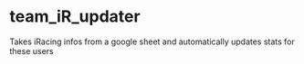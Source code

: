 # team_iR_updater
Takes iRacing infos from a google sheet and automatically updates stats for these users
